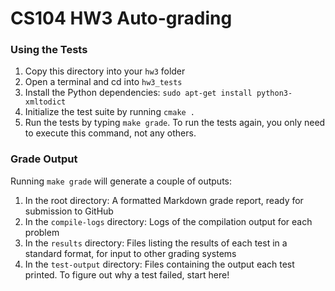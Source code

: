 # CS104 HW3 Auto-grading

### Using the Tests
1. Copy this directory into your `hw3` folder
2. Open a terminal and cd into `hw3_tests`
3. Install the Python dependencies: `sudo apt-get install python3-xmltodict`
3. Initialize the test suite by running `cmake .`
4. Run the tests by typing `make grade`.  To run the tests again, you only need to execute this command, not any others.

### Grade Output
Running `make grade` will generate a couple of outputs:
1. In the root directory: A formatted Markdown grade report, ready for submission to GitHub
2. In the `compile-logs` directory: Logs of the compilation output for each problem
3. In the `results` directory: Files listing the results of each test in a standard format, for input to other grading systems
4. In the `test-output` directory: Files containing the output each test printed.  To figure out why a test failed, start here!


